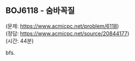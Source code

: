 ## BOJ6118 - 숨바꼭질  
(문제: https://www.acmicpc.net/problem/6118)  
(정답: https://www.acmicpc.net/source/20844177)  
(시간: 44분)  

bfs.